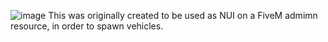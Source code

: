 ![image](https://github.com/user-attachments/assets/69c3083a-441e-4930-8d07-e0a38ea9250a)
This was originally created to be used as NUI on a FiveM admimn resource, in order to spawn vehicles.
